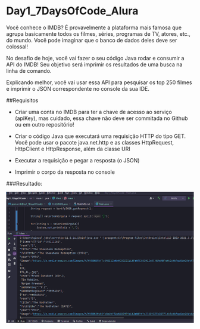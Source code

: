 # Day1_7DaysOfCode_Alura


Você conhece o IMDB? É provavelmente a plataforma mais famosa que agrupa basicamente todos os filmes, séries, programas de TV, atores, etc., do mundo. Você pode imaginar que o banco de dados deles deve ser colossal!

No desafio de hoje, você vai fazer o seu código Java rodar e consumir a API do IMDB! Seu objetivo será imprimir os resultados de uma busca na linha de comando.

Explicando melhor, você vai usar essa API para pesquisar os top 250 filmes e imprimir o JSON correspondente no console da sua IDE.


##Requisitos

- Criar uma conta no IMDB para ter a chave de acesso ao serviço (apiKey), mas cuidado, essa chave não deve ser commitada no Github ou em outro repositório!


- Criar o código Java que executará uma requisição HTTP do tipo GET. Você pode usar o pacote java.net.http e as classes HttpRequest, HttpClient e HttpResponse, além da classe URI


- Executar a requisição e pegar a resposta (o JSON)


- Imprimir o corpo da resposta no console

###Resultado:


![foto](https://github.com/giovaner10/templete_angular/blob/main/prints%20-arq%20sof/day1.png?raw=true)
